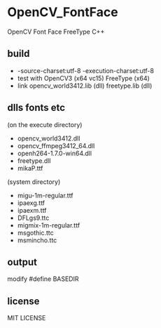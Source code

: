 OpenCV_FontFace
===============

OpenCV Font Face FreeType C++


build
-----

- -source-charset:utf-8 -execution-charset:utf-8
- test with OpenCV3 (x64 vc15) FreeType (x64)
- link opencv_world3412.lib (dll) freetype.lib (dll)


dlls fonts etc
--------------

(on the execute directory)

- opencv_world3412.dll
- opencv_ffmpeg3412_64.dll
- openh264-1.7.0-win64.dll
- freetype.dll
- mikaP.ttf

(system directory)

- migu-1m-regular.ttf
- ipaexg.ttf
- ipaexm.ttf
- DFLgs9.ttc
- migmix-1m-regular.ttf
- msgothic.ttc
- msmincho.ttc


output
------

modify #define BASEDIR


license
-------

MIT LICENSE

